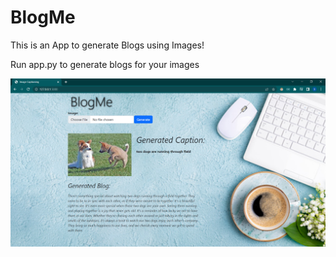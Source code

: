 # BlogMe
This is an App to generate Blogs using Images!


Run app.py to generate blogs for your images

![alt text](https://github.com/aniket2702/BlogMe/blob/main/OutputImg.png)
